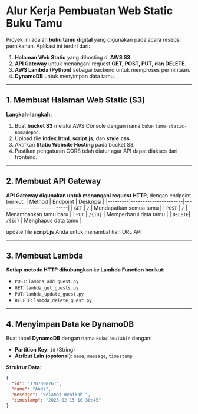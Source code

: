 # Alur Kerja Pembuatan Web Static Buku Tamu

Proyek ini adalah **buku tamu digital** yang digunakan pada acara resepsi pernikahan. Aplikasi ini terdiri dari:
1. **Halaman Web Static** yang dihosting di **AWS S3**.
2. **API Gateway** untuk menangani request **GET, POST, PUT, dan DELETE**.
3. **AWS Lambda (Python)** sebagai backend untuk memproses permintaan.
4. **DynamoDB** untuk menyimpan data tamu.

---

## **1. Membuat Halaman Web Static (S3)**
**Langkah-langkah:**
1. Buat **bucket S3** melalui AWS Console dengan nama `buku-tamu-static-namadepan`.
2. Upload file **index.html**, **script.js**, dan **style.css**.
3. Aktifkan **Static Website Hosting** pada bucket S3.
4. Pastikan pengaturan CORS telah diatur agar API dapat diakses dari frontend.

---
## **2. Membuat API Gateway**
**API Gateway digunakan untuk menangani request HTTP**, dengan endpoint berikut:
| Method  | Endpoint             | Deskripsi                   |
|---------|----------------------|-----------------------------|
| `GET`   | `/`                  | Mendapatkan semua tamu      |
| `POST`  | `/`                  | Menambahkan tamu baru       |
| `PUT`   | `/{id}`              | Memperbarui data tamu       |
| `DELETE`| `/{id}`              | Menghapus data tamu         |

update file **script.js** Anda untuk menambahkan URL API

---

## **3. Membuat Lambda**
**Setiap metode HTTP dihubungkan ke Lambda Function berikut:**
- `POST`: `lambda_add_guest.py`
- `GET`: `lambda_get_guests.py`
- `PUT`: `lambda_update_guest.py`
- `DELETE`: `lambda_delete_guest.py`

---

## **4. Menyimpan Data ke DynamoDB**
Buat tabel **DynamoDB** dengan nama `BukuTamuTable` dengan:
- **Partition Key**: `id` (String)
- **Atribut Lain (opsional)**: `name`, `message`, `timestamp`

**Struktur Data:**
```json
{
  "id": "1707898761",
  "name": "Andi",
  "message": "Selamat menikah!",
  "timestamp": "2025-02-15 10:30:45"
}
